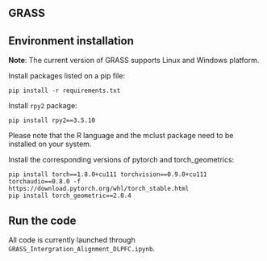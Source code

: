 ## GRASS







## Environment installation



**Note**: The current version of GRASS supports Linux and Windows platform.

Install packages listed on a pip file:

```
pip install -r requirements.txt
```

Install `rpy2` package:

```
pip install rpy2==3.5.10
```

Please note that the R language and the mclust package need to be installed on your system.

Install the corresponding versions of pytorch and torch_geometrics:

```
pip install torch==1.8.0+cu111 torchvision==0.9.0+cu111 torchaudio==0.8.0 -f https://download.pytorch.org/whl/torch_stable.html
pip install torch_geometric==2.0.4
```



## Run the code

All code is currently launched through `GRASS_Intergration_Alignment_DLPFC.ipynb`.

